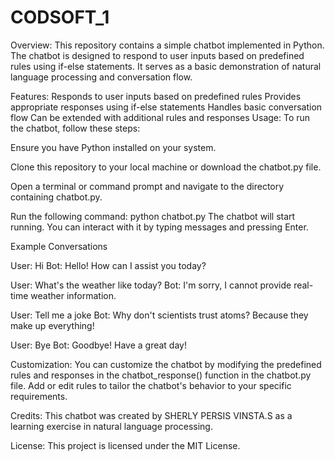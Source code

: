 # CODSOFT_1

Overview:
This repository contains a simple chatbot implemented in Python. The chatbot is designed to respond to user inputs based on predefined rules using if-else statements. It serves as a basic demonstration of natural language processing and conversation flow.

Features:
Responds to user inputs based on predefined rules
Provides appropriate responses using if-else statements
Handles basic conversation flow
Can be extended with additional rules and responses
Usage:
To run the chatbot, follow these steps:

Ensure you have Python installed on your system.

Clone this repository to your local machine or download the chatbot.py file.

Open a terminal or command prompt and navigate to the directory containing chatbot.py.

Run the following command:
python chatbot.py
The chatbot will start running. You can interact with it by typing messages and pressing Enter.

Example Conversations

User: Hi
Bot: Hello! How can I assist you today?

User: What's the weather like today?
Bot: I'm sorry, I cannot provide real-time weather information.

User: Tell me a joke
Bot: Why don't scientists trust atoms? Because they make up everything!

User: Bye
Bot: Goodbye! Have a great day!

Customization:
You can customize the chatbot by modifying the predefined rules and responses in the chatbot_response() function in the chatbot.py file. Add or edit rules to tailor the chatbot's behavior to your specific requirements.

Credits:
This chatbot was created by SHERLY PERSIS VINSTA.S as a learning exercise in natural language processing.

License:
This project is licensed under the MIT License.
